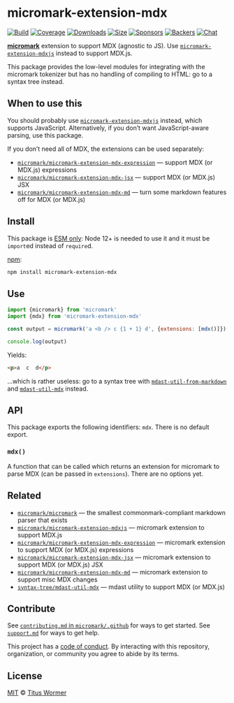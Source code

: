 # micromark-extension-mdx

[![Build][build-badge]][build]
[![Coverage][coverage-badge]][coverage]
[![Downloads][downloads-badge]][downloads]
[![Size][size-badge]][size]
[![Sponsors][sponsors-badge]][collective]
[![Backers][backers-badge]][collective]
[![Chat][chat-badge]][chat]

**[micromark][]** extension to support MDX (agnostic to JS).
Use [`micromark-extension-mdxjs`][mdxjs] instead to support MDX.js.

This package provides the low-level modules for integrating with the micromark
tokenizer but has no handling of compiling to HTML: go to a syntax tree instead.

## When to use this

You should probably use [`micromark-extension-mdxjs`][mdxjs] instead, which
supports JavaScript.
Alternatively, if you don’t want JavaScript-aware parsing, use this package.

If you don’t need all of MDX, the extensions can be used separately:

*   [`micromark/micromark-extension-mdx-expression`][mdx-expression]
    — support MDX (or MDX.js) expressions
*   [`micromark/micromark-extension-mdx-jsx`][mdx-jsx]
    — support MDX (or MDX.js) JSX
*   [`micromark/micromark-extension-mdx-md`][mdx-md]
    — turn some markdown features off for MDX (or MDX.js)

## Install

This package is [ESM only](https://gist.github.com/sindresorhus/a39789f98801d908bbc7ff3ecc99d99c):
Node 12+ is needed to use it and it must be `import`ed instead of `require`d.

[npm][]:

```sh
npm install micromark-extension-mdx
```

## Use

```js
import {micromark} from 'micromark'
import {mdx} from 'micromark-extension-mdx'

const output = micromark('a <b /> c {1 + 1} d', {extensions: [mdx()]})

console.log(output)
```

Yields:

```html
<p>a  c  d</p>
```

…which is rather useless: go to a syntax tree with
[`mdast-util-from-markdown`][from-markdown] and
[`mdast-util-mdx`][mdast-util-mdx] instead.

## API

This package exports the following identifiers: `mdx`.
There is no default export.

### `mdx()`

A function that can be called which returns an extension for micromark to parse
MDX (can be passed in `extensions`).
There are no options yet.

## Related

*   [`micromark/micromark`][micromark]
    — the smallest commonmark-compliant markdown parser that exists
*   [`micromark/micromark-extension-mdxjs`][mdxjs]
    — micromark extension to support MDX.js
*   [`micromark/micromark-extension-mdx-expression`][mdx-expression]
    — micromark extension to support MDX (or MDX.js) expressions
*   [`micromark/micromark-extension-mdx-jsx`][mdx-jsx]
    — micromark extension to support MDX (or MDX.js) JSX
*   [`micromark/micromark-extension-mdx-md`][mdx-md]
    — micromark extension to support misc MDX changes
*   [`syntax-tree/mdast-util-mdx`][mdast-util-mdx]
    — mdast utility to support MDX (or MDX.js)

## Contribute

See [`contributing.md` in `micromark/.github`][contributing] for ways to get
started.
See [`support.md`][support] for ways to get help.

This project has a [code of conduct][coc].
By interacting with this repository, organization, or community you agree to
abide by its terms.

## License

[MIT][license] © [Titus Wormer][author]

<!-- Definitions -->

[build-badge]: https://github.com/micromark/micromark-extension-mdx/workflows/main/badge.svg

[build]: https://github.com/micromark/micromark-extension-mdx/actions

[coverage-badge]: https://img.shields.io/codecov/c/github/micromark/micromark-extension-mdx.svg

[coverage]: https://codecov.io/github/micromark/micromark-extension-mdx

[downloads-badge]: https://img.shields.io/npm/dm/micromark-extension-mdx.svg

[downloads]: https://www.npmjs.com/package/micromark-extension-mdx

[size-badge]: https://img.shields.io/bundlephobia/minzip/micromark-extension-mdx.svg

[size]: https://bundlephobia.com/result?p=micromark-extension-mdx

[sponsors-badge]: https://opencollective.com/unified/sponsors/badge.svg

[backers-badge]: https://opencollective.com/unified/backers/badge.svg

[collective]: https://opencollective.com/unified

[chat-badge]: https://img.shields.io/badge/chat-discussions-success.svg

[chat]: https://github.com/micromark/micromark/discussions

[npm]: https://docs.npmjs.com/cli/install

[license]: license

[author]: https://wooorm.com

[contributing]: https://github.com/micromark/.github/blob/HEAD/contributing.md

[support]: https://github.com/micromark/.github/blob/HEAD/support.md

[coc]: https://github.com/micromark/.github/blob/HEAD/code-of-conduct.md

[micromark]: https://github.com/micromark/micromark

[mdxjs]: https://github.com/micromark/micromark-extension-mdxjs

[mdx-expression]: https://github.com/micromark/micromark-extension-mdx-expression

[mdx-jsx]: https://github.com/micromark/micromark-extension-mdx-jsx

[mdx-md]: https://github.com/micromark/micromark-extension-mdx-md

[mdast-util-mdx]: https://github.com/syntax-tree/mdast-util-mdx

[from-markdown]: https://github.com/syntax-tree/mdast-util-from-markdown
